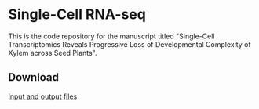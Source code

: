 # **Single-Cell RNA-seq**

This is the code repository for the manuscript titled "Single-Cell Transcriptomics Reveals Progressive Loss of Developmental Complexity of Xylem across Seed Plants".

## Download
[Input and output files](https://www.dropbox.com/scl/fo/8r93nl5jc5177pqbvtt2c/ACzUiKmWZ4FuS1dNKJmi8pM?rlkey=tw1tlxk7btmm3x3mv2fe4lcmw&dl=0a)
